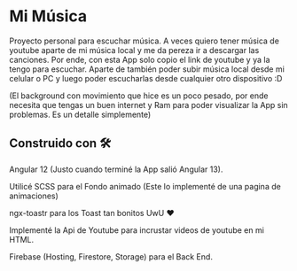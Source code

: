 # Mi Música

Proyecto personal para escuchar música. A veces quiero tener música de youtube aparte de mi música local y me da pereza ir a descargar las canciones. Por ende, con esta App solo copio el link de youtube y ya la tengo para escuchar. Aparte de también poder subir música local desde mi celular o PC y luego poder escucharlas desde cualquier otro dispositivo :D

(El background con movimiento que hice es un poco pesado, por ende necesita que tengas un buen internet y Ram para poder visualizar la App sin problemas. Es un detalle simplemente)

## Construido con 🛠️

Angular 12 (Justo cuando terminé la App salió Angular 13).

Utilicé SCSS para el Fondo animado (Este lo implementé de una pagina de animaciones)

ngx-toastr para los Toast tan bonitos UwU ❤

Implementé la Api de Youtube para incrustar videos de youtube en mi HTML.

Firebase (Hosting, Firestore, Storage) para el Back End.
